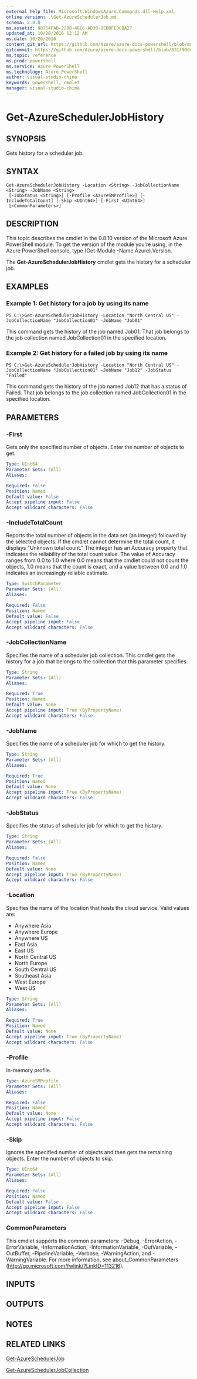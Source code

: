 ```yaml
---
external help file: Microsoft.WindowsAzure.Commands.dll-Help.xml
online version: .\Get-AzureSchedulerJob.md
schema: 2.0.0
ms.assetid: 88754FAB-2208-46C6-AD3B-8CBBFE0CBA27
updated_at: 10/20/2016 12:12 AM
ms.date: 10/20/2016
content_git_url: https://github.com/Azure/azure-docs-powershell/blob/master/azureps-cmdlets-docs/ServiceManagement/Azure.Compute/v2.1.0/Get-AzureSchedulerJobHistory.md
gitcommit: https://github.com/Azure/azure-docs-powershell/blob/831f900c1a4babea8fcc8817cfbc25252a1aa872/azureps-cmdlets-docs/ServiceManagement/Azure.Compute/v2.1.0/Get-AzureSchedulerJobHistory.md
ms.topic: reference
ms.prod: powershell
ms.service: Azure PowerShell
ms.technology: Azure PowerShell
author: visual-studio-china
keywords: powershell, cmdlet
manager: visual-studio-china
---
```


# Get-AzureSchedulerJobHistory

## SYNOPSIS
Gets history for a scheduler job.

## SYNTAX

```
Get-AzureSchedulerJobHistory -Location <String> -JobCollectionName <String> -JobName <String>
 [-JobStatus <String>] [-Profile <AzureSMProfile>] [-IncludeTotalCount] [-Skip <UInt64>] [-First <UInt64>]
 [<CommonParameters>]
```

## DESCRIPTION
This topic describes the cmdlet in the 0.8.10 version of the Microsoft Azure PowerShell module.
To get the version of the module you're using, in the Azure PowerShell console, type (Get-Module -Name Azure).Version.

The **Get-AzureSchedulerJobHistory** cmdlet gets the history for a scheduler job.

## EXAMPLES

### Example 1: Get history for a job by using its name
```
PS C:\>Get-AzureSchedulerJobHistory -Location "North Central US" -JobCollectionName "JobCollection01" -JobName "Job01"
```

This command gets the history of the job named Job01.
That job belongs to the job collection named JobCollection01 in the specified location.

### Example 2: Get history for a failed job by using its name
```
PS C:\>Get-AzureSchedulerJobHistory -Location "North Central US" -JobCollectionName "JobCollection01" -JobName "Job12" -JobStatus "Failed"
```

This command gets the history of the job named Job12 that has a status of Failed.
That job belongs to the job collection named JobCollection01 in the specified location.

## PARAMETERS

### -First
Gets only the specified number of objects.
Enter the number of objects to get.

```yaml
Type: UInt64
Parameter Sets: (All)
Aliases: 

Required: False
Position: Named
Default value: False
Accept pipeline input: False
Accept wildcard characters: False
```

### -IncludeTotalCount
Reports the total number of objects in the data set (an integer) followed by the selected objects.
If the cmdlet cannot determine the total count, it displays "Unknown total count." The integer has an Accuracy property that indicates the reliability of the total count value.
The value of Accuracy ranges from 0.0 to 1.0 where 0.0 means that the cmdlet could not count the objects, 1.0 means that the count is exact, and a value between 0.0 and 1.0 indicates an increasingly reliable estimate.

```yaml
Type: SwitchParameter
Parameter Sets: (All)
Aliases: 

Required: False
Position: Named
Default value: False
Accept pipeline input: False
Accept wildcard characters: False
```

### -JobCollectionName
Specifies the name of a scheduler job collection.
This cmdlet gets the history for a job that belongs to the collection that this parameter specifies.

```yaml
Type: String
Parameter Sets: (All)
Aliases: 

Required: True
Position: Named
Default value: None
Accept pipeline input: True (ByPropertyName)
Accept wildcard characters: False
```

### -JobName
Specifies the name of a scheduler job for which to get the history.

```yaml
Type: String
Parameter Sets: (All)
Aliases: 

Required: True
Position: Named
Default value: None
Accept pipeline input: True (ByPropertyName)
Accept wildcard characters: False
```

### -JobStatus
Specifies the status of scheduler job for which to get the history.

```yaml
Type: String
Parameter Sets: (All)
Aliases: 

Required: False
Position: Named
Default value: None
Accept pipeline input: True (ByPropertyName)
Accept wildcard characters: False
```

### -Location
Specifies the name of the location that hosts the cloud service.
Valid values are: 

- Anywhere Asia
- Anywhere Europe
- Anywhere US
- East Asia
- East US
- North Central US
- North Europe
- South Central US
- Southeast Asia
- West Europe
- West US

```yaml
Type: String
Parameter Sets: (All)
Aliases: 

Required: True
Position: Named
Default value: None
Accept pipeline input: True (ByPropertyName)
Accept wildcard characters: False
```

### -Profile
In-memory profile.

```yaml
Type: AzureSMProfile
Parameter Sets: (All)
Aliases: 

Required: False
Position: Named
Default value: None
Accept pipeline input: False
Accept wildcard characters: False
```

### -Skip
Ignores the specified number of objects and then gets the remaining objects.
Enter the number of objects to skip.

```yaml
Type: UInt64
Parameter Sets: (All)
Aliases: 

Required: False
Position: Named
Default value: False
Accept pipeline input: False
Accept wildcard characters: False
```

### CommonParameters
This cmdlet supports the common parameters: -Debug, -ErrorAction, -ErrorVariable, -InformationAction, -InformationVariable, -OutVariable, -OutBuffer, -PipelineVariable, -Verbose, -WarningAction, and -WarningVariable. For more information, see about_CommonParameters (http://go.microsoft.com/fwlink/?LinkID=113216).

## INPUTS

## OUTPUTS

## NOTES

## RELATED LINKS

[Get-AzureSchedulerJob](.\Get-AzureSchedulerJob.md)

[Get-AzureSchedulerJobCollection](.\Get-AzureSchedulerJobCollection.md)



